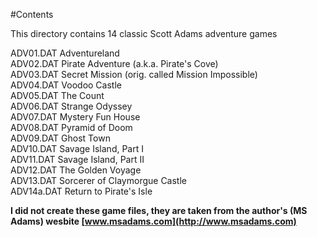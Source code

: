 #Contents

This directory contains 14 classic Scott Adams adventure games

  ADV01.DAT		Adventureland                                      
  ADV02.DAT		Pirate Adventure (a.k.a. Pirate's Cove)            
  ADV03.DAT		Secret Mission (orig. called Mission Impossible)   
  ADV04.DAT		Voodoo Castle                                      
  ADV05.DAT		The Count                                          
  ADV06.DAT		Strange Odyssey                                    
  ADV07.DAT		Mystery Fun House                                  
  ADV08.DAT		Pyramid of Doom                                    
  ADV09.DAT		Ghost Town                                         
  ADV10.DAT		Savage Island, Part I                              
  ADV11.DAT		Savage Island, Part II                             
  ADV12.DAT		The Golden Voyage                                  
  ADV13.DAT		Sorcerer of Claymorgue Castle                      
  ADV14a.DAT	Return to Pirate's Isle
  
**I did not create these game files, they are taken from the author's (MS Adams) wesbite [www.msadams.com](http://www.msadams.com)**
